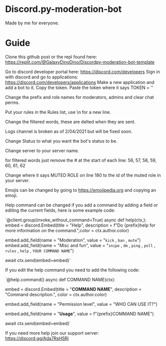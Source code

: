 # Discord.py-moderation-bot
Made by me for everyone.

# Guide

Clone this github post or the repl found here: https://replit.com/@GalaxyDinoDino/Discordpy-moderation-bot-template

Go to discord developer portal here: https://discord.com/developers
Sign in with discord and go to applications: https://discord.com/developers/applications
Make a new application and add a bot to it.
Copy the token. 
Paste the token where it says TOKEN = '' 

Change the prefix and role names for moderators, admins and clear chat perms.

Put your rules in the Rules list, use \n for a new line.

Change the filtered words, these are delted when they are sent.

Logs channel is broken as of 2/04/2021 but will be fixed soon.

Change Status to what you want the bot's status to be. 

Change server to your server name.

for filtered words just remove the # at the start of each line: 56, 57, 58, 59, 60, 61, 62

Change where it says MUTED ROLE on line 180 to the id of the muted role in your server.

Emojis can be changed by going to https://emojipedia.org and copying an emoji. 

Help command can be changed if you add a command by adding a field or editing the current fields, here is some example code: 

`@client.group(invoke_without_command=True)
async def help(ctx,):
  embed = discord.Embed(title = "Help", description = f"Do {prefix}help <command> for more information on the command.",color = ctx.author.color)

  embed.add_field(name = "Moderation", value = "`kick` , `ban` , `mute`")
  embed.add_field(name = "Misc and fun", value = "`snipe` , `dm` , `ping` , `poll` , `rules` , `help` , `YOUR COMMAND NAME`") 

  await ctx.send(embed=embed)`
  
  If you edit the help command you need to add the following code:
  
  `@help.command()
async def COMMAND NAME(ctx):

  embed = discord.Embed(title = "**COMMAND NAME**", description = "Command description.", color = ctx.author.color)

  embed.add_field(name = "Permission level", value = "WHO CAN USE IT?")

  embed.add_field(name = "**Usage**", value = f"{prefix}COMMAND NAME")

  await ctx.send(embed=embed)`
  
  If you need more help join our support server: https://discord.gg/Ada7RsHSRj
